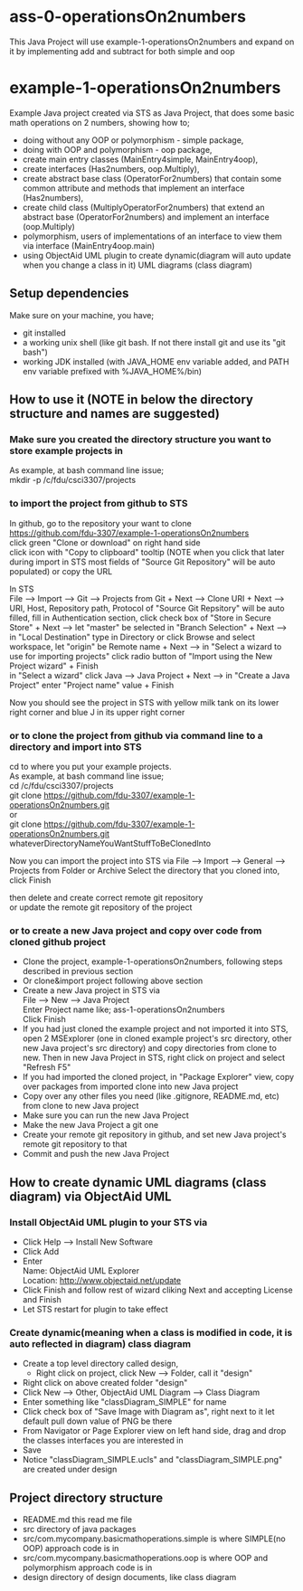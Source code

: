 # ass-0-operationsOn2numbers
This Java Project will use example-1-operationsOn2numbers and expand on it by implementing add and subtract for both simple and oop


# example-1-operationsOn2numbers
Example Java project created via STS as Java Project, that does some basic math operations on 2 numbers, showing how to;
- doing without any OOP or polymorphism - simple package,
- doing with OOP and polymorphism - oop package,
- create main entry classes (MainEntry4simple, MainEntry4oop),
- create interfaces (Has2numbers, oop.Multiply), 
- create abstract base class (OperatorFor2numbers) that contain some common attribute and methods that implement an interface (Has2numbers),
- create child class (MultiplyOperatorFor2numbers) that extend an abstract base (OperatorFor2numbers) and implement an interface (oop.Multiply)
- polymorphism, users of implementations of an interface to view them via interface (MainEntry4oop.main)
- using ObjectAid UML plugin to create dynamic(diagram will auto update when you change a class in it) UML diagrams (class diagram)

## Setup dependencies
Make sure on your machine, you have;
- git installed
- a working unix shell (like git bash. If not there install git and use its "git bash")
- working JDK installed (with JAVA_HOME env variable added, and PATH env variable prefixed with %JAVA_HOME%/bin)

## How to use it  (NOTE in below the directory structure and names are suggested)
### Make sure you created the directory structure you want to store example projects in
As example, at bash command line issue;<br>
mkdir -p /c/fdu/csci3307/projects

### to import the project from github to STS
In github, go to the repository your want to clone<br>
https://github.com/fdu-3307/example-1-operationsOn2numbers <br>
click green "Clone or download" on right hand side<br>
click icon with "Copy to clipboard" tooltip (NOTE when you click that later during import in STS most fields of "Source Git Repository" will be auto populated) or copy the URL

In STS<br>
File --> Import --> Git --> Projects from Git + Next --> Clone URI + Next --> URI, Host, Repository path, Protocol of "Source Git Repsitory" will be auto filled, fill in Authentication section, click check box of "Store in Secure Store" + Next --> let "master" be selected in "Branch Selection" + Next --> in "Local Destination" type in Directory or click Browse and select workspace, let "origin" be Remote name + Next  --> in "Select a wizard to use for importing projects" click radio button of "Import using the New Project wizard" + Finish<br>
in "Select a wizard" click Java --> Java Project + Next --> in "Create a Java Project" enter "Project name" value + Finish

Now you should see the project in STS with yellow milk tank on its lower right corner and blue J in its upper right corner  

### or to clone the project from github via command line to a directory and import into STS
cd to where you put your example projects.<br>
As example, at bash command line issue;<br>
cd /c/fdu/csci3307/projects <br>
git clone https://github.com/fdu-3307/example-1-operationsOn2numbers.git <br>
or<br>
git clone https://github.com/fdu-3307/example-1-operationsOn2numbers.git  whateverDirectoryNameYouWantStuffToBeClonedInto

Now you can import the project into STS via
File --> Import --> General --> Projects from Folder or Archive
Select the directory that you cloned into, click Finish 

then delete and create correct remote git repository <br>
or update the remote git repository of the project

### or to create a new Java project and copy over code from cloned github project
- Clone the project, example-1-operationsOn2numbers, following steps described in previous section
- Or clone&import project following above section
- Create a new Java project in STS via<br>
File --> New --> Java Project <br>
Enter Project name like; ass-1-operationsOn2numbers <br>
Click Finish
- If you had just cloned the example project and not imported it into STS, open 2 MSExplorer (one in cloned example project's src directory, other new Java project's src directory) and copy directories from clone to new. Then in new Java Project in STS, right click on project and select "Refresh  F5"
- If you had imported the cloned project, in "Package Explorer" view, copy over packages from imported clone into new Java project
- Copy over any other files you need (like .gitignore, README.md, etc) from clone to new Java project
- Make sure you can run the new Java Project
- Make the new Java Project a git one
- Create your remote git repository in github, and set new Java project's remote git repository to that
- Commit and push the new Java Project

## How to create dynamic UML diagrams (class diagram) via ObjectAid UML
### Install ObjectAid UML plugin to your STS via
- Click Help --> Install New Software
- Click Add
- Enter
<br> Name: ObjectAid UML Explorer
<br> Location: http://www.objectaid.net/update
- Click Finish and follow rest of wizard cliking Next and accepting License and Finish
- Let STS restart for plugin to take effect

### Create dynamic(meaning when a class is modified in code, it is auto reflected in diagram) class diagram
- Create a top level directory called design, 
    - Right click on project, click New --> Folder, call it "design"
- Right click on above created folder "design"
- Click New --> Other, ObjectAid UML Diagram --> Class Diagram
- Enter something like "classDiagram_SIMPLE" for name
- Click check box of "Save Image with Diagram as", right next to it let default pull down value of PNG be there
- From Navigator or Page Explorer view on left hand side, drag and drop the classes interfaces you are interested in
- Save
- Notice "classDiagram_SIMPLE.ucls" and "classDiagram_SIMPLE.png" are created under design

## Project directory structure
- README.md this read me file
- src directory of java packages
- src/com.mycompany.basicmathoperations.simple is where SIMPLE(no OOP) approach code is in
- src/com.mycompany.basicmathoperations.oop is where OOP and polymorphism approach code is in
- design directory of design documents, like class diagram

